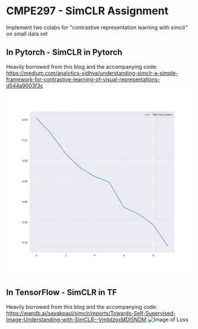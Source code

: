 # CMPE297 - SimCLR Assignment
Implement two colabs for "contrastive representation learning with simclr" on small data set

## In Pytorch - SimCLR in Pytorch
Heavily borrowed from this blog and the accompanying code: https://medium.com/analytics-vidhya/understanding-simclr-a-simple-framework-for-contrastive-learning-of-visual-representations-d544a9003f3c
![Image of Loss](https://github.com/jimmyland22/CMPE297/blob/main/SimCLR%20Assignment/Pytorch%20losses.png)

## In TensorFlow - SimCLR in TF
Heavily borrowed from this blog and the accompanying code: https://wandb.ai/sayakpaul/simclr/reports/Towards-Self-Supervised-Image-Understanding-with-SimCLR--VmlldzoxMDI5NDM
![Image of Loss](https://github.com/jimmyland22/CMPE297/blob/main/SimCLR%20Assignment/SimCLR%20in%20TF.ipynb)